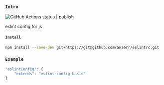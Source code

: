 
### `Intro`
![GitHub Actions status | publish](https://github.com/anzerr/eslintrc/workflows/publish/badge.svg)

eslint config for js

#### `Install`
``` bash
npm install --save-dev git+https://git@github.com/anzerr/eslintrc.git
```

### `Example`
``` javascript
"eslintConfig": {
	"extends": "eslint-config-basic"
}
```